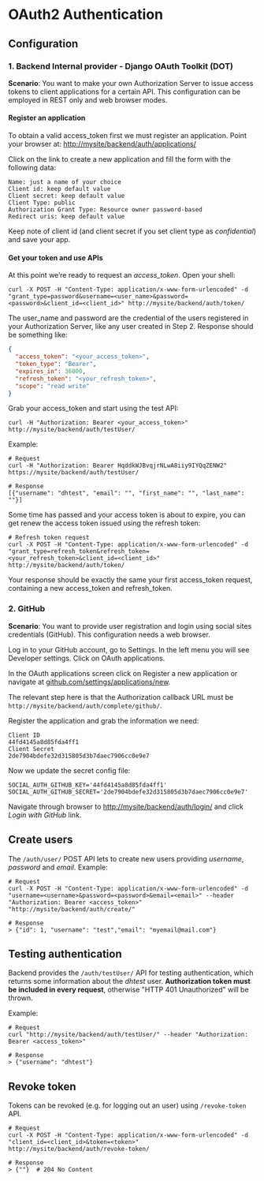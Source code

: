 # OAuth2 Authentication

## Configuration

### 1. Backend Internal provider - Django OAuth Toolkit (DOT)

__Scenario__: You want to make your own Authorization Server to issue access tokens to client applications for a certain
API. This configuration can be employed in REST only and web browser modes.

#### Register an application

To obtain a valid access_token first we must register an application. Point your browser
at: [http://mysite/backend/auth/applications/](http://mysite/backend/auth/applications/)

Click on the link to create a new application and fill the form with the following data:

```
Name: just a name of your choice
Client id: keep default value
Client secret: keep default value
Client Type: public
Authorization Grant Type: Resource owner password-based
Redirect uris: keep default value
```

Keep note of client id (and client secret if you set client type as _confidential_) and save your app.

#### Get your token and use APIs

At this point we’re ready to request an _access_token_. Open your shell:
<!-- ```shell script
curl -X POST -d "grant_type=password&username=<user_name>&password=<password>" -u"<client_id>:<client_secret>" http://mysite/backend/auth/token/
``` -->

```shell script
curl -X POST -H "Content-Type: application/x-www-form-urlencoded" -d "grant_type=password&username=<user_name>&password=<password>&client_id=<client_id>" http://mysite/backend/auth/token/
```

The user_name and password are the credential of the users registered in your Authorization Server, like any user
created in Step 2. Response should be something like:

```json
{
  "access_token": "<your_access_token>",
  "token_type": "Bearer",
  "expires_in": 36000,
  "refresh_token": "<your_refresh_token>",
  "scope": "read write"
}
```

Grab your access_token and start using the test API:

```shell script
curl -H "Authorization: Bearer <your_access_token>" http://mysite/backend/auth/testUser/
```

Example:

```shell script
# Request
curl -H "Authorization: Bearer HqddkWJBvqjrNLwA8iiy9IYQqZENW2" https://mysite/backend/auth/testUser/

# Response
[{"username": "dhtest", "email": "", "first_name": "", "last_name": ""}]
```

Some time has passed and your access token is about to expire, you can get renew the access token issued using the
refresh token:

```shell script
# Refresh token request
curl -X POST -H "Content-Type: application/x-www-form-urlencoded" -d "grant_type=refresh_token&refresh_token=<your_refresh_token>&client_id=<client_id>" http://mysite/backend/auth/token/
```

Your response should be exactly the same your first access_token request, containing a new access_token and
refresh_token.

### 2. GitHub

__Scenario__: You want to provide user registration and login using social sites credentials (GitHub). This
configuration needs a web browser.

Log in to your GitHub account, go to Settings. In the left menu you will see Developer settings. Click on OAuth
applications.

In the OAuth applications screen click on Register a new application or navigate
at [github.com/settings/applications/new](https://github.com/settings/applications/new).

The relevant step here is that the Authorization callback URL must be `http://mysite/backend/auth/complete/github/`.

Register the application and grab the information we need:

```
Client ID
44fd4145a8d85fda4ff1
Client Secret
2de7904bdefe32d315805d3b7daec7906cc0e9e7
```

Now we update the secret config file:

```
SOCIAL_AUTH_GITHUB_KEY='44fd4145a8d85fda4ff1'
SOCIAL_AUTH_GITHUB_SECRET='2de7904bdefe32d315805d3b7daec7906cc0e9e7'
```

Navigate through browser to [http://mysite/backend/auth/login/](http://mysite/backend/auth/login/) and click _Login with
GitHub_ link.

<!-- ## Flow example

1. The client knows the _client_id_ of the backend application.
1. An user request to authenticate against the backend authentication provider
-->

## Create users

The `/auth/user/` POST API lets to create new users providing _username_, _password_ and _email_. Example:

```shell script
# Request
curl -X POST -H "Content-Type: application/x-www-form-urlencoded" -d "username=<username>&password=<password>&email=<email>" --header "Authorization: Bearer <access_token>" "http://mysite/backend/auth/create/"

# Response
> {"id": 1, "username": "test","email": "myemail@mail.com"}
```

## Testing authentication

Backend provides the `/auth/testUser/` API for testing authentication, which returns some information about the _dhtest_
user. __Authorization token must be included in every request__, otherwise "HTTP 401 Unauthorized" will be thrown.

Example:

```shell script
# Request
curl "http://mysite/backend/auth/testUser/" --header "Authorization: Bearer <access_token>"

# Response
> {"username": "dhtest"}
```

## Revoke token

Tokens can be revoked (e.g. for logging out an user) using `/revoke-token` API.

```shell script
# Request
curl -X POST -H "Content-Type: application/x-www-form-urlencoded" -d "client_id=<client_id>&token=<token>" http://mysite/backend/auth/revoke-token/

# Response
> {""}  # 204 No Content
```
